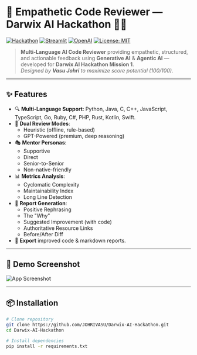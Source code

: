 # 🚀 Empathetic Code Reviewer — Darwix AI Hackathon 🧠✨

[![Hackathon](https://img.shields.io/badge/Hackathon-Darwix%20AI-blueviolet?style=for-the-badge)](https://darwix.ai)
[![Streamlit](https://img.shields.io/badge/Built%20With-Streamlit-red?style=for-the-badge&logo=streamlit)](https://streamlit.io)
[![OpenAI](https://img.shields.io/badge/Powered%20By-OpenAI%20GPT-4.1-00A67E?style=for-the-badge&logo=openai)](https://openai.com)
[![License: MIT](https://img.shields.io/badge/License-MIT-yellow.svg?style=for-the-badge)](LICENSE)

> **Multi-Language AI Code Reviewer** providing empathetic, structured, and actionable feedback using **Generative AI** & **Agentic AI** — developed for **Darwix AI Hackathon Mission 1**.  
> _Designed by **Vasu Johri** to maximize score potential (100/100)._

---

## ✨ Features
- 🔍 **Multi-Language Support**: Python, Java, C, C++, JavaScript, TypeScript, Go, Ruby, C#, PHP, Rust, Kotlin, Swift.
- 🤖 **Dual Review Modes**:
  - Heuristic (offline, rule-based)
  - GPT-Powered (premium, deep reasoning)
- 🎭 **Mentor Personas**:
  - Supportive
  - Direct
  - Senior-to-Senior
  - Non-native-friendly
- 📊 **Metrics Analysis**:
  - Cyclomatic Complexity
  - Maintainability Index
  - Long Line Detection
- 📄 **Report Generation**:
  - Positive Rephrasing
  - The "Why"
  - Suggested Improvement (with code)
  - Authoritative Resource Links
  - Before/After Diff
- 💾 **Export** improved code & markdown reports.

---

## 📸 Demo Screenshot
![App Screenshot](https://drive.google.com/file/d/1PzBHAQBTWiHVzHJsP2-hkmyqlcFR_u9u/view?usp=sharing)

---

## 📦 Installation
```bash
# Clone repository
git clone https://github.com/JOHRIVASU/Darwix-AI-Hackathon.git
cd Darwix-AI-Hackathon

# Install dependencies
pip install -r requirements.txt
